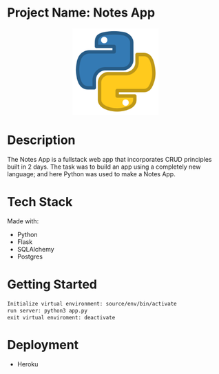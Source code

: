 # Project Name: Notes App
<p align="center">
<a href=""><img src="./python.png" height="200px" margin="auto" >
</a>
</p>

# Description
<p>
The Notes App is a fullstack web app that incorporates CRUD principles built in 2 days. The task was to build an app using a completely new language; and here Python was used to make a Notes App. 
</p>

# Tech Stack
Made with:
- Python
- Flask
- SQLAlchemy
- Postgres
# Getting Started
    Initialize virtual environment: source/env/bin/activate
    run server: python3 app.py
    exit virtual enviroment: deactivate
# Deployment
- Heroku